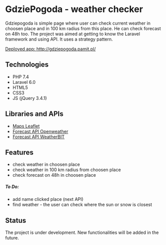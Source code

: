 # GdziePogoda - weather checker

Gdziepogoda is simple page where user can check current weather in choosen place and in 100 km radius from this place. He can check forecast on 48h too.
The project was aimed at getting to know the Laravel framework and using API. It uses a strategy pattern.

[Deployed app: http://gdziepogoda.pamit.pl/ ](http://gdziepogoda.pamit.pl/ "Link do gdziepogoda.pamit.pl")

## Technologies

- PHP 7.4
- Laravel 6.0
- HTML5
- CSS3
- JS (jQuery 3.4.1)

## Libraries and APIs

- [Maps Leaflet](https://leafletjs.com/)
- [Forecast API Openweather](https://openweathermap.org/)
- [Forecast API WeatherBIT](https://www.weatherbit.io/)

## Features

- check weather in choosen place
- check weather in 100 km radius from choosen place
- check forecast on 48h in choosen place

##### To Do:
- add name clicked place (next API)
- find weather - the user can check where the sun or snow is closest

## Status

The project is under development. New functionalities will be added in the future.

